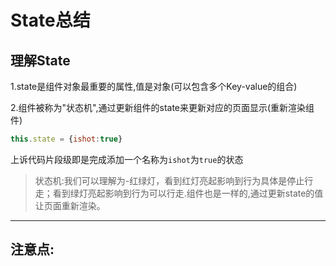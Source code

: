 # State总结

## 理解State

1.state是组件对象最重要的属性,值是对象(可以包含多个Key-value的组合)

2.组件被称为"状态机",通过更新组件的state来更新对应的页面显示(重新渲染组件)



```jsx
this.state = {ishot:true}
```

上诉代码片段级即是完成添加一个名称为`ishot`为`true`的状态



> 状态机:我们可以理解为-红绿灯，看到红灯亮起影响到行为具体是停止行走；看到绿灯亮起影响到行为可以行走.组件也是一样的,通过更新state的值让页面重新渲染。





----

## 注意点:

